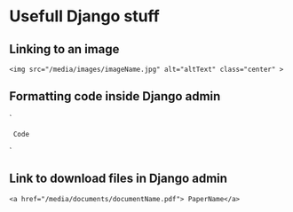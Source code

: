 # Usefull Django stuff

## Linking to an image
`
<img src="/media/images/imageName.jpg" alt="altText" class="center" >
`
## Formatting code inside Django admin
`
<pre><code> Code </code></pre>
`
## Link to download files in Django admin
`
<a href="/media/documents/documentName.pdf"> PaperName</a>
`
